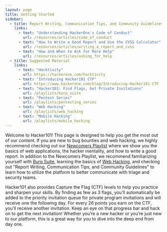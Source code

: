 ```yaml
---
layout: page
title: Getting Started
sidebar:
  - title: Report Writing, Communication Tips, and Community Guidelines
    links:
      - text: "Understanding HackerOne's Code of Conduct"
        url: /resources/articles/code_of_conduct
      - text: "How to Write a Good Report and Use the CVSS Calculator"
        url: /resources/articles/writing_a_report_and_cvss
      - text: "How and When to Ask for More Help"
        url: /resources/articles/asking_for_help
  - title: Suggested Material
    links:
      - text: "Hacktivity"
        url: https://hackerone.com/hacktivity
      - text: "Introducing Hacker101 CTF"
        url: https://www.hackerone.com/blog/Introducing-Hacker101-CTF
      - text: "Hacker101: Find Flags, Get Private Invitations"
        url: /playlists/burp_suite
      - text: "Pentest Series"
        url: /playlists/pentesting_series
      - text: "Web Hacking"
        url: /playlists/web_hacking
      - text: "Mobile Hacking"
        url: /playlists/mobile_hacking
---
```


Welcome to Hacker101! This page is designed to help you get the most out of our content. If you are new to bug bounties and web hacking, we highly recommend checking out our [Newcomers Playlist](/playlists/newcomers) where we show you the basics of web applications, the hacker mentality, and how to write a good report. In addition to the Newcomers Playlist, we recommend familiarizing yourself with [Burp Suite](/playlists/burp_suite), learning the basics of [Web Hacking](/playlists/web_hacking), and checking out "Report Writing, Communication Tips, and Community Guidelines" to learn how to utilize the platform to better communicate with triage and security teams.

Hacker101 also provides Capture the Flag (CTF) levels to help you practice and sharpen your skills. By finding as few as 3 flags, you’ll automatically be added to the priority invitation queue for private program invitations and will receive one the following day. For every 26 points you earn on the CTF, you’ll receive another invitation. Keep an eye on that progress bar and hack on to get the next invitation! Whether you’re a new hacker or you’re just new to our platform, this is a great way for you to dive into the deep end from day one.
